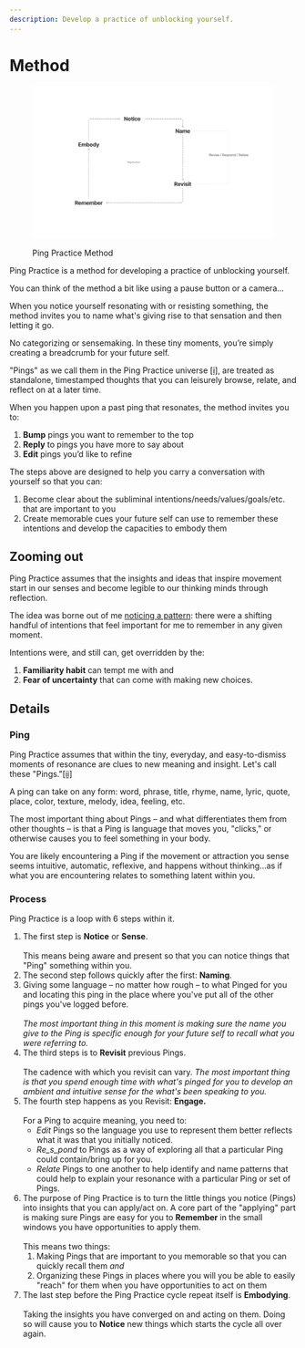 ```yaml
---
description: Develop a practice of unblocking yourself.
---
```


# Method



<figure><img src=".gitbook/assets/Ping Practice Method.png" alt=""><figcaption><p>Ping Practice Method</p></figcaption></figure>

Ping Practice is a method for developing a practice of unblocking yourself.

You can think of the method a bit like using a pause button or a camera...

When you notice yourself resonating with or resisting something, the method invites you to name what's giving rise to that sensation and then letting it go.&#x20;

No categorizing or sensemaking. In these tiny moments, you’re simply creating a breadcrumb for your future self.

"Pings" as we call them in the Ping Practice universe [\[i\]](https://www.are.na/block/24322667),  are treated as standalone, timestamped thoughts that you can leisurely browse, relate, and reflect on at a later time.&#x20;

When you happen upon a past ping that resonates, the method invites you to:

1. **Bump** pings you want to remember to the top&#x20;
2. **Reply** to pings you have more to say about&#x20;
3. **Edit** pings you’d like to refine&#x20;

The steps above are designed to help you carry a conversation with yourself so that you can:

1. Become clear about the subliminal intentions/needs/values/goals/etc. that are important to you
2. Create memorable cues your future self can use to remember these intentions and develop the capacities to embody them

## Zooming out

Ping Practice assumes that the insights and ideas that inspire movement start in our senses and become legible to our thinking minds through reflection.

The idea was borne out of me [noticing a pattern](needs.md): there were a shifting handful of intentions that feel important for me to remember in any given moment.

Intentions were, and still can, get overridden by the:

1. **Familiarity habit** can tempt me with and&#x20;
2. **Fear of uncertainty** that can come with making new choices.

## Details

### Ping

Ping Practice assumes that within the tiny, everyday, and easy-to-dismiss moments of resonance are clues to new meaning and insight. Let's call  these "Pings."[\[ii\]](https://www.are.na/block/24322667)

A ping can take on any form: word, phrase, title, rhyme, name, lyric, quote, place, color, texture, melody, idea, feeling, etc.

The most important thing about Pings – and what differentiates them from other thoughts – is that a Ping is language that moves you, "clicks," or otherwise causes you to feel something in your body.

You are likely encountering a Ping if the movement or attraction you sense seems intuitive, automatic, reflexive, and happens without thinking...as if what you are encountering relates to something latent within you.&#x20;

### Process

Ping Practice is a loop with 6 steps within it.

1. The first step is **Notice** or **Sense**. \
   \
   This means being aware and present so that you can notice things that "Ping" something within you.
2. The second step follows quickly after the first: **Naming**.&#x20;
3. Giving some language – no matter how rough – to what Pinged for you and locating this ping in the place where you've put all of the other pings you've logged before.\
   \
   _The most important thing in this moment is making sure the name you give to the Ping is specific enough for your future self to recall what you were referring to._
4. The third steps is to **Revisit** previous Pings. \
   \
   The cadence with which you revisit can vary. _The most important thing is that you spend enough time with what's pinged for you to develop an ambient and intuitive sense for the what's been speaking to you._&#x20;
5. The fourth step happens as you Revisit: **Engage.** \
   \
   For a Ping to acquire meaning, you need to:
   * _Edit_ Pings so the language you use to represent them better reflects what it was that you initially noticed.
   * _Re_s_pond_ to Pings as a way of exploring all that a particular Ping could contain/bring up for you.
   * _Relate_ Pings to one another to help identify and name patterns that could help to explain your resonance with a particular Ping or set of Pings.
6. The purpose of Ping Practice is to turn the little things you notice (Pings) into insights that you can apply/act on. A core part of the "applying" part is making sure Pings are easy for you to **Remember** in the small windows you have opportunities to apply them. \
   \
   This means two things:
   1. Making Pings that are important to you memorable so that you can quickly recall them _and_
   2. Organizing these Pings in places where you will you be able to easily "reach" for them when you have opportunities to act on them
7. The last step before the Ping Practice cycle repeat itself is **Embodying**. \
   \
   Taking the insights you have converged on and acting on them. Doing so will cause you to **Notice** new things which starts the cycle all over again.



